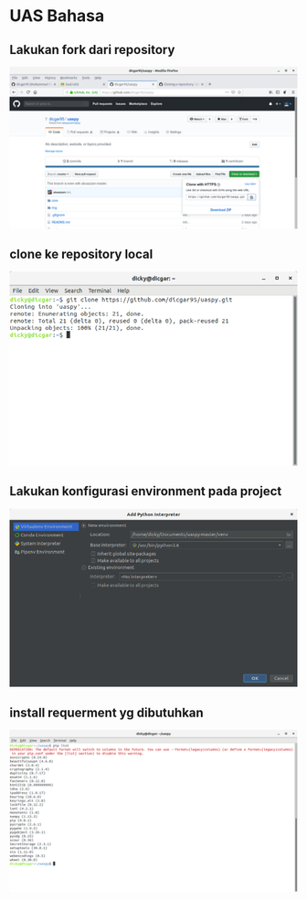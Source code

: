 # UAS Bahasa

## Lakukan fork dari repository

![github](https://github.com/dicgar95/uaspy/blob/master/img/fork.png)

## clone ke repository local

![github](https://github.com/dicgar95/uaspy/blob/master/img/clone.png)

## Lakukan konfigurasi environment pada project

![github](https://github.com/dicgar95/uaspy/blob/master/img/setting%20interpreter.png)

## install requerment yg dibutuhkan

![github](https://github.com/dicgar95/uaspy/blob/master/img/pip-list.png)


